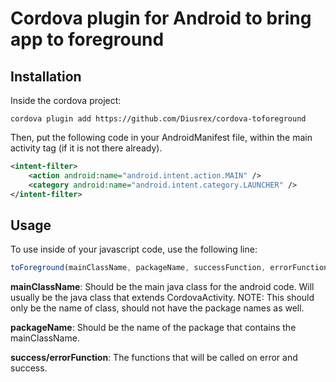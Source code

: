 Cordova plugin for Android to bring app to foreground
===================================================


Installation
---------------------------------------------------
Inside the cordova project:

```
cordova plugin add https://github.com/Diusrex/cordova-toforeground
```


Then, put the following code in your AndroidManifest file, within the main activity tag (if it is not there already).

```xml
<intent-filter>
    <action android:name="android.intent.action.MAIN" />
    <category android:name="android.intent.category.LAUNCHER" />
</intent-filter>
```

Usage
-----------------------------------------------------
To use inside of your javascript code, use the following line:

```javascript
toForeground(mainClassName, packageName, successFunction, errorFunction);
```

<b>mainClassName</b>: Should be the main java class for the android code. Will usually be the java class that extends CordovaActivity. NOTE: This should only be the name of class, should not have the package names as well.

<b>packageName</b>: Should be the name of the package that contains the mainClassName.

<b>success/errorFunction</b>: The functions that will be called on error and success.